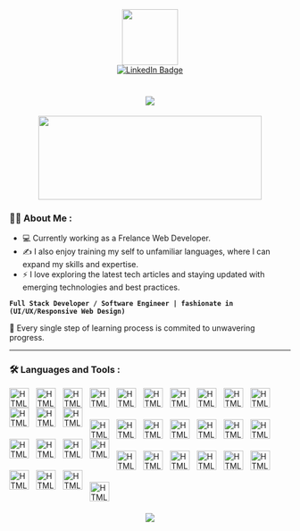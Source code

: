 
<div id="header" align="center">
  <img src="https://media.giphy.com/media/M9gbBd9nbDrOTu1Mqx/giphy.gif" width="100"/>
   <div id="badges">
     <a href="https://www.linkedin.com/in/grian-gajila/">
       <img src="https://img.shields.io/badge/LinkedIn-blue?style=for-the-badge&logo=linkedin&logoColor=white" alt="LinkedIn Badge"/>
     </a>
   </div>
</div>
<h1 style="color: yellow" align="center">
   <img src="https://readme-typing-svg.herokuapp.com/?font=Righteous&size=35&center=true&vCenter=true&width=500&height=70&duration=4000&lines=Hi+There!+👋;+I'm+Grian+Gajila!;" />
</h1>

<div align="center">
  <img src="https://media.giphy.com/media/dWesBcTLavkZuG35MI/giphy.gif" width="400" height="150"/>
</div>

### :man_technologist: About Me :
- 💻 Currently working as a Frelance Web Developer.
- ✍️ I also enjoy training my self to unfamiliar languages, where I can expand my skills and expertise.
- ⚡ I love exploring the latest tech articles and staying updated with emerging technologies and best practices.
<p>

**`Full Stack Developer / Software Engineer | fashionate in (UI/UX/Responsive Web Design)`**

</p>

🧠 Every single step of learning process is commited to unwavering progress.

---

### :hammer_and_wrench: Languages and Tools :

<img align="left" alt="HTML" width="35px" style="padding-right:10px;" src="https://skillicons.dev/icons?i=html" />
<img align="left" alt="HTML" width="35px" style="padding-right:10px;" src="https://skillicons.dev/icons?i=css" />
<img align="left" alt="HTML" width="35px" style="padding-right:10px;" src="https://skillicons.dev/icons?i=js" />
<img align="left" alt="HTML" width="35px" style="padding-right:10px;" src="https://skillicons.dev/icons?i=tailwind" />
<img align="left" alt="HTML" width="35px" style="padding-right:10px;" src="https://skillicons.dev/icons?i=bootstrap" />
<img align="left" alt="HTML" width="35px" style="padding-right:10px;" src="https://skillicons.dev/icons?i=sass" />
<img align="left" alt="HTML" width="35px" style="padding-right:10px;" src="https://skillicons.dev/icons?i=react" />
<img align="left" alt="HTML" width="35px" style="padding-right:10px;" src="https://skillicons.dev/icons?i=nextjs" />
<img align="left" alt="HTML" width="35px" style="padding-right:10px;" src="https://skillicons.dev/icons?i=nodejs" />
<img align="left" alt="HTML" width="35px" style="padding-right:10px;" src="https://skillicons.dev/icons?i=svelte" />
<img align="left" alt="HTML" width="35px" style="padding-right:10px;" src="https://skillicons.dev/icons?i=python" />
<img align="left" alt="HTML" width="35px" style="padding-right:10px;" src="https://skillicons.dev/icons?i=cs" />
<img align="left" alt="HTML" width="35px" style="padding-right:10px;" src="https://skillicons.dev/icons?i=dotnet" />



<br/>

#
<img align="left" alt="HTML" width="35px" style="padding-right:10px;" src="https://skillicons.dev/icons?i=git" />
<img align="left" alt="HTML" width="35px" style="padding-right:10px;" src="https://skillicons.dev/icons?i=github" />
<img align="left" alt="HTML" width="35px" style="padding-right:10px;" src="https://skillicons.dev/icons?i=gitlab" />
<img align="left" alt="HTML" width="35px" style="padding-right:10px;" src="https://skillicons.dev/icons?i=ubuntu" />
<img align="left" alt="HTML" width="35px" style="padding-right:10px;" src="https://skillicons.dev/icons?i=linux" />
<img align="left" alt="HTML" width="35px" style="padding-right:10px;" src="https://skillicons.dev/icons?i=docker" />
<img align="left" alt="HTML" width="35px" style="padding-right:10px;" src="https://skillicons.dev/icons?i=postman" />
<img align="left" alt="HTML" width="35px" style="padding-right:10px;" src="https://skillicons.dev/icons?i=vite" />
<img align="left" alt="HTML" width="35px" style="padding-right:10px;" src="https://skillicons.dev/icons?i=vscode" />
<img align="left" alt="HTML" width="35px" style="padding-right:10px;" src="https://skillicons.dev/icons?i=rider" />
<img align="left" alt="HTML" width="35px" style="padding-right:10px;" src="https://skillicons.dev/icons?i=arduino" />
<br/>

#



<img align="left" alt="HTML" width="35px" style="padding-right:10px;" src="https://skillicons.dev/icons?i=sqlite" />
<img align="left" alt="HTML" width="35px" style="padding-right:10px;" src="https://skillicons.dev/icons?i=mongodb" />
<img align="left" alt="HTML" width="35px" style="padding-right:10px;" src="https://skillicons.dev/icons?i=firebase" />
<img align="left" alt="HTML" width="35px" style="padding-right:10px;" src="https://skillicons.dev/icons?i=opencv" />
<img align="left" alt="HTML" width="35px" style="padding-right:10px;" src="https://skillicons.dev/icons?i=npm" />
<img align="left" alt="HTML" width="35px" style="padding-right:10px;" src="https://skillicons.dev/icons?i=pnpm" />
<img align="left" alt="HTML" width="35px" style="padding-right:10px;" src="https://skillicons.dev/icons?i=bun" />
<img align="left" alt="HTML" width="35px" style="padding-right:10px;" src="https://skillicons.dev/icons?i=powershell" />
<img align="left" alt="HTML" width="35px" style="padding-right:10px;" src="https://skillicons.dev/icons?i=vercel" />

<br/>

#
<img align="left" alt="HTML" width="35px" style="padding-right:10px;" src="https://skillicons.dev/icons?i=figma" />

<br/>

#

<div>
 
</div>

<h3 align="center">
   <img src="https://readme-typing-svg.herokuapp.com/?font=Righteous&size=35&center=true&vCenter=true&width=500&height=70&duration=4000&lines=Alright!+✌️;+Thankyou+for+visiting!;" />
</h3>
